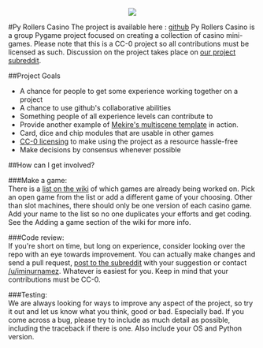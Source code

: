 <p align="center"><img src="http://i.imgur.com/JyE27u3.gif"/></p>  

#Py Rollers Casino
The project is available here : [github](https://github.com/iminurnamez/pyroller?tab=readme-ov-file)
Py Rollers Casino is a group Pygame project focused on creating a collection of casino mini-games.  Please note that this is a CC-0 project so all contributions must be licensed as such.  Discussion on the project takes place on [our project subreddit](http://www.reddit.com/r/PyRollersCasino/).

##Project Goals  

* A chance for people to get some experience working together on a project
* A chance to use github's collaborative abilities
* Something people of all experience levels can contribute to
* Provide another example of [Mekire's multiscene template](https://github.com/Mekire/pygame-mutiscene-template-with-movie) in action.
* Card, dice and chip modules that are usable in other games
* [CC-0 licensing](http://creativecommons.org/about/cc0) to make using the project as a resource hassle-free
* Make decisions by consensus whenever possible

##How can I get involved?  

###Make a game:  
There is a [list on the wiki](http://www.reddit.com/r/PyRollersCasino/wiki/index) of which games are already being worked on. Pick an open game from the list or add a different game of your choosing. Other than slot machines, there should only be one version of each casino game. Add your name to the list so no one duplicates your efforts and get coding. See the Adding a game section of the wiki for more info.

###Code review:  
If you're short on time, but long on experience, consider looking over the repo with an eye towards improvement. You can actually make changes and send a pull request, [post to the subreddit](http://www.reddit.com/r/PyRollersCasino/) with your suggestion or contact [/u/iminurnamez](http://www.reddit.com/user/iminurnamez). Whatever is easiest for you. Keep in mind that your contributions must be CC-0.

###Testing:  
We are always looking for ways to improve any aspect of the project, so try it out and let us know what you think, good or bad. Especially bad. If you come across a bug, please try to include as much detail as possible, including the traceback if there is one. Also include your OS and Python version.
